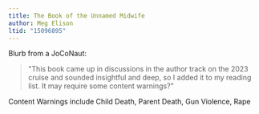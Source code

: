 ```yaml
---
title: The Book of the Unnamed Midwife
author: Meg Elison
ltid: "15096895"
---
```


Blurb from a JoCoNaut:

> "This book came up in discussions in the author track on the 2023 cruise and
> sounded insightful and deep, so I added it to my reading list. It may require
> some content warnings?"

Content Warnings include Child Death, Parent Death, Gun Violence, Rape
